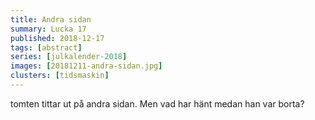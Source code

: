 ```yaml
---
title: Andra sidan
summary: Lucka 17
published: 2018-12-17
tags: [abstract]
series: [julkalender-2018]
images: [20181211-andra-sidan.jpg]
clusters: [tidsmaskin]
---
```


tomten tittar ut på andra sidan. Men vad har hänt medan han var borta?
